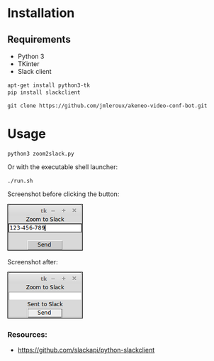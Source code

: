# Installation

## Requirements

* Python 3
* TKinter
* Slack client

```
apt-get install python3-tk
pip install slackclient
```

```
git clone https://github.com/jmleroux/akeneo-video-conf-bot.git
```

# Usage

```
python3 zoom2slack.py
```

Or with the executable shell launcher:

```
./run.sh
```

Screenshot before clicking the button:

![Screen 01](doc/img/screenshot-01.png)

Screenshot after:

![Screen 02](doc/img/screenshot-02.png)

### Resources:

* https://github.com/slackapi/python-slackclient
